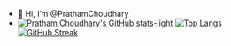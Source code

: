 - 👋 Hi, I’m @PrathamChoudhary
- [![Pratham Choudhary's GitHub stats-light](https://github-readme-stats.vercel.app/api?username=PrathamChoudharyy&show_icons=true&theme=prussian#gh-light-mode-only)](https://github.com/PrathamChoudharyy/github-readme-stats#gh-light-mode-only)
[![Top Langs](https://github-readme-stats.vercel.app/api/top-langs/?username=PrathamChoudharyy&layout=compact&show_icons=true&theme=prussian#gh-dark-mode-only)](https://github.com/PrathamChoudharyy/github-readme-stats)
[![GitHub Streak](https://streak-stats.demolab.com/?user=PrathamChoudharyy&show_icons=true&theme=prussian#gh-dark-mode-only)](https://git.io/streak-stats)
